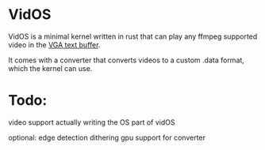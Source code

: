 # VidOS

VidOS is a minimal kernel written in rust that can play any ffmpeg
supported video in the [VGA text buffer](https://en.wikipedia.org/wiki/VGA_text_mode).

It comes with a converter that converts videos to a custom .data format, which the kernel can use.

# Todo:
video support
actually writing the OS part of vidOS

optional:
edge detection
dithering
gpu support for converter
